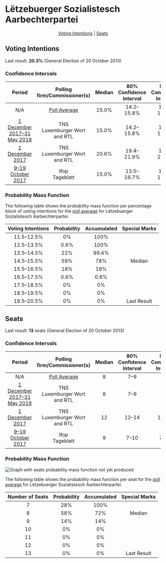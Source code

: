 # Lëtzebuerger Sozialistesch Aarbechterpartei

<p align="center"><a href="#voting-intentions">Voting Intentions</a> | <a href="#seats">Seats</a></p>

## Voting Intentions

Last result: **20.3%** (General Election of 20 October 2013)

### Confidence Intervals

| Period     | Polling firm/Commissioner(s) | Median | 80% Confidence Interval | 90% Confidence Interval | 95% Confidence Interval | 99% Confidence Interval |
|:----------:|:----------------:|:-----------:|:-----------------------:|:-----------------------:|:-----------------------:|:-----------------------:|
| N/A | [Poll Average](average.html) | 15.0% | 14.2–15.8% | 14.0–16.0% | 13.9–16.2% | 13.5–16.6% |
| [1 December 2017–31 May 2018](2018-05-31-TNS.html) | TNS <br> Luxemburger Wort and RTL | 15.0% | 14.2–15.8% | 14.0–16.0% | 13.9–16.2% | 13.5–16.6% |
| [1 December 2017](2017-12-01-TNS.html) | TNS <br> Luxemburger Wort and RTL | 20.6% | 19.4–21.9% | 19.1–22.2% | 18.8–22.5% | 18.2–23.1% |
| [9–19 October 2017](2017-10-19-Ifop.html) | Ifop <br> Tageblatt | 15.0% | 13.5–16.7% | 13.1–17.2% | 12.7–17.6% | 12.0–18.4% |

### Probability Mass Function

The following table shows the probability mass function per percentage block of voting intentions for the [poll average](average.html) for Lëtzebuerger Sozialistesch Aarbechterpartei.

| Voting Intentions | Probability | Accumulated | Special Marks |
|:-----------------:|:-----------:|:-----------:|:-------------:|
| 11.5–12.5% | 0% | 100% |  |
| 12.5–13.5% | 0.6% | 100% |  |
| 13.5–14.5% | 22% | 99.4% |  |
| 14.5–15.5% | 59% | 78% | Median |
| 15.5–16.5% | 18% | 19% |  |
| 16.5–17.5% | 0.6% | 0.6% |  |
| 17.5–18.5% | 0% | 0% |  |
| 18.5–19.5% | 0% | 0% |  |
| 19.5–20.5% | 0% | 0% | Last Result |


## Seats

Last result: **13** seats (General Election of 20 October 2013)

### Confidence Intervals

| Period     | Polling firm/Commissioner(s) | Median | 80% Confidence Interval | 90% Confidence Interval | 95% Confidence Interval | 99% Confidence Interval |
|:----------:|:----------------:|:------:|:-----------------------:|:-----------------------:|:-----------------------:|:-----------------------:|
| N/A | [Poll Average](average.html) | 8 | 7–9 | 7–9 | 7–9 | 7–9 |
| [1 December 2017–31 May 2018](2018-05-31-TNS.html) | TNS <br> Luxemburger Wort and RTL | 8 | 7–9 | 7–9 | 7–9 | 7–9 |
| [1 December 2017](2017-12-01-TNS.html) | TNS <br> Luxemburger Wort and RTL | 12 | 12–14 | 12–14 | 11–14 | 11–14 |
| [9–19 October 2017](2017-10-19-Ifop.html) | Ifop <br> Tageblatt | 9 | 7–10 | 7–10 | 7–10 | 7–12 |

### Probability Mass Function

![Graph with seats probability mass function not yet produced](average-seats-pmf-lëtzebuergersozialisteschaarbechterpartei.png "Seats Probability Mass Function")

The following table shows the probability mass function per seat for the [poll average](average.html) for Lëtzebuerger Sozialistesch Aarbechterpartei.

| Number of Seats | Probability | Accumulated | Special Marks |
|:---------------:|:-----------:|:-----------:|:-------------:|
| 7 | 28% | 100% |  |
| 8 | 58% | 72% | Median |
| 9 | 14% | 14% |  |
| 10 | 0% | 0% |  |
| 11 | 0% | 0% |  |
| 12 | 0% | 0% |  |
| 13 | 0% | 0% | Last Result |


